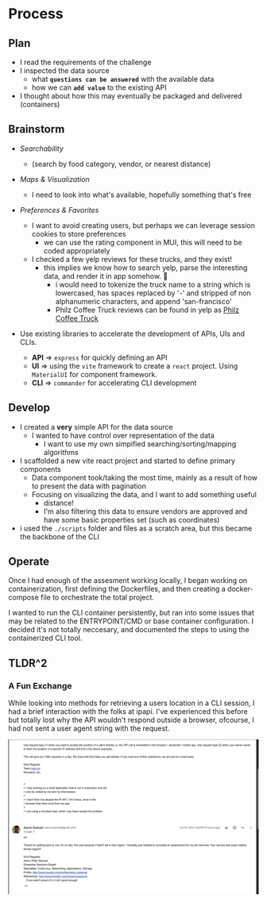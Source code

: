 # Process

## Plan

- I read the requirements of the challenge
- I inspected the data source
  - what **`questions can be answered`** with the available data
  - how we can **`add value`** to the existing API
- I thought about how this may eventually be packaged and delivered (containers)

## Brainstorm

- *Searchability*
  - (search by food category, vendor, or nearest distance)
- *Maps & Visualization*
  - I need to look into what's available, hopefully something that's free
- *Preferences & Favorites*
  - I want to avoid creating users, but perhaps we can leverage session cookies to store preferences
    - we can use the rating component in MUI, this will need to be coded appropriately
  - I checked a few yelp reviews for these trucks, and they exist!
    - this implies we know how to search yelp, parse the interesting data, and render it in app somehow. 🤨
      - i would need to tokenize the truck name to a string which is lowercased, has spaces replaced by '-' and stripped of non alphanumeric characters, and append 'san-francisco'
      - Philz Coffee Truck reviews can be found in yelp as [Philz Coffee Truck](https://www.yelp.com/biz/philz-coffee-truck-san-francisco)

- Use existing libraries to accelerate the development of APIs, UIs and CLIs.
  - **API** => `express` for quickly defining an API
  - **UI** => using the `vite` framework to create a `react` project. Using `MaterialUI` for component framework.
  - **CLI** => `commander` for accelerating CLI development

## Develop

- I created a **very** simple API for the data source
  - I wanted to have control over representation of the data
    - I want to use my own simpified searching/sorting/mapping algorithms
- I scaffolded a new vite react project and started to define primary components
  - Data component took/taking the most time, mainly as a result of how to present the data with pagination
  - Focusing on visualizing the data, and I want to add something useful
    - distance!
    - I'm also filtering this data to ensure vendors are approved and have some basic properties set (such as coordinates)
- i used the `./scripts` folder and files as a scratch area, but this became the backbone of the CLI

## Operate

Once I had enough of the assesment working locally, I began working on containerization, first defining the Dockerfiles, and then creating a docker-compose file to orchestrate the total project.

I wanted to run the CLI container persistently, but ran into some issues that may be related to the ENTRYPOINT/CMD or base container configuration. I decided it's not totally neccesary, and documented the steps to using the containerized CLI tool.

## TLDR^2

### A Fun Exchange

While looking into methods for retrieving a users location in a CLI session, I had a brief interaction with the folks at ipapi. I've experienced this before but totally lost why the API wouldn't respond outside a browser, ofcourse, I had not sent a user agent string with the request.

![ipapiSupport](./funExhange.jpg)
